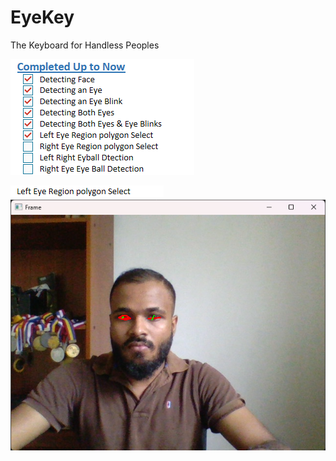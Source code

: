 # EyeKey

The Keyboard for Handless Peoples

![img_2.png](images/img_2.png)

![img.png](images/img.png)
![img_1.png](images/img_1.png)

